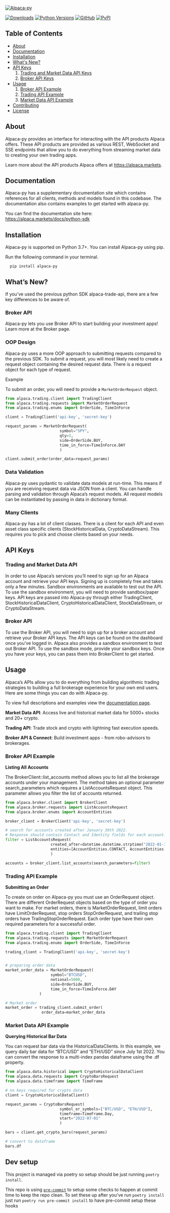 [![Alpaca-py](https://github.com/alpacahq/alpaca-py/blob/master/docs/images/alpaca-py-banner.png?raw=true)](https://alpaca.markets/docs/python-sdk)

[![Downloads](https://pepy.tech/badge/alpaca-py/month)](https://pepy.tech/project/alpaca-py)
[![Python Versions](https://img.shields.io/pypi/pyversions/alpaca-py.svg?logo=python&logoColor=white)](https://pypi.org/project/alpaca-py)
[![GitHub](https://img.shields.io/github/license/alpacahq/alpaca-py?color=blue)](https://github.com/alpacahq/alpaca-py/blob/master/LICENSE.md)
[![PyPI](https://img.shields.io/pypi/v/alpaca-py?color=blue)](https://pypi.org/project/alpaca-py/)

## Table of Contents
* [About](#about)
* [Documentation](#documentation)
* [Installation](#installation)
* [What's New?](#whats-new)
* [API Keys](#api-keys)
   1. [Trading and Market Data API Keys](#trading-api-keys)
   2. [Broker API Keys](#trading-api-keys)
* [Usage](#usage)
   1. [Broker API Example](#broker-api-example)
   2. [Trading API Example](#trading-api-example)
   3. [Market Data API Example](#data-api-example)
* [Contributing](https://github.com/alpacahq/alpaca-py/blob/master/CONTRIBUTING.md)
* [License](https://github.com/alpacahq/alpaca-py/blob/master/LICENSE)

## About <a name="about"></a>

Alpaca-py provides an interface for interacting with the API products Alpaca offers. These API products are provided as various REST, WebSocket and SSE endpoints that allow you to do everything from streaming market data to creating your own trading apps. 

Learn more about the API products Alpaca offers at https://alpaca.markets.

## Documentation <a name="documentation"></a>

Alpaca-py has a supplementary documentation site which contains references for all clients, methods and models found in this codebase. The documentation
also contains examples to get started with alpaca-py.

You can find the documentation site here: https://alpaca.markets/docs/python-sdk

## Installation <a name="installation"></a>

Alpaca-py is supported on Python 3.7+.  You can install Alpaca-py using pip.

Run the following command in your terminal.

```shell
  pip install alpaca-py
```

## What’s New? <a name="whats-new"></a>
If you’ve used the previous python SDK alpaca-trade-api, there are a few key differences to be aware of.

### Broker API
Alpaca-py lets you use Broker API to start building your investment apps! Learn more at the Broker page.

### OOP Design
Alpaca-py uses a more OOP approach to submitting requests compared to the previous SDK. To submit a request, you will most likely need to create a request object containing the desired request data. There is a request object for each type of request.

Example

To submit an order, you will need to provide a `MarketOrderRequest` object.

```python
from alpaca.trading.client import TradingClient
from alpaca.trading.requests import MarketOrderRequest
from alpaca.trading.enums import OrderSide, TimeInForce

client = TradingClient('api-key', 'secret-key')

request_params = MarketOrderRequest(
                        symbol="SPY",
                        qty=3,
                        side=OrderSide.BUY,
                        time_in_force=TimeInForce.DAY
                        )

client.submit_order(order_data=request_params)
```

### Data Validation
Alpaca-py uses pydantic to validate data models at run-time. This means if you are receiving request data via JSON from a client. You can handle parsing and validation through Alpaca’s request models. All request models can be instantiated by passing in data in dictionary format.

### Many Clients
Alpaca-py has a lot of client classes. There is a client for each API and even asset class specific clients (StockHistoricalData, CryptoDataStream). This requires you to pick and choose clients based on your needs.

## API Keys <a name="api-keys"></a>

### Trading and Market Data API <a name="trading-api-keys"></a>
In order to use Alpaca’s services you’ll need to sign up for an Alpaca account and retrieve your API keys. Signing up is completely free and takes only a few minutes. Sandbox environments are available to test out the API. To use the sandbox environment, you will need to provide sandbox/paper keys. API keys are passed into Alpaca-py through either TradingClient, StockHistoricalDataClient, CryptoHistoricalDataClient, StockDataStream, or CryptoDataStream.

### Broker API <a name="broker-api-keys"></a>
To use the Broker API, you will need to sign up for a broker account and retrieve your Broker API keys. The API keys can be found on the dashboard once you’ve logged in. Alpaca also provides a sandbox environment to test out Broker API. To use the sandbox mode, provide your sandbox keys. Once you have your keys, you can pass them into BrokerClient to get started.

## Usage <a name="usage"></a>
Alpaca’s APIs allow you to do everything from building algorithmic trading strategies to building a full brokerage experience for your own end users. Here are some things you can do with Alpaca-py.

To view full descriptions and examples view the [documentation page](https://alpaca.markets/docs/python-sdk/index.html).

**Market Data API**: Access live and historical market data for 5000+ stocks and 20+ crypto.

**Trading API**: Trade stock and crypto with lightning fast execution speeds.

**Broker API & Connect**: Build investment apps - from robo-advisors to brokerages.

### Broker API Example <a name="broker-api-example"></a>

**Listing All Accounts**

The BrokerClient::list_accounts method allows you to list all the brokerage accounts under your management. The method takes an optional parameter search_parameters which requires a ListAccountsRequest object. This parameter allows you filter the list of accounts returned.

```python
from alpaca.broker.client import BrokerClient
from alpaca.broker.requests import ListAccountsRequest
from alpaca.broker.enums import AccountEntities

broker_client = BrokerClient('api-key', 'secret-key')

# search for accounts created after January 30th 2022.
# Response should contain Contact and Identity fields for each account.
filter = ListAccountsRequest(
                    created_after=datetime.datetime.strptime("2022-01-30", "%Y-%m-%d"),
                    entities=[AccountEntities.CONTACT, AccountEntities.IDENTITY]
                    )

accounts = broker_client.list_accounts(search_parameters=filter)
```

### Trading API Example <a name="trading-api-example"></a>

**Submitting an Order**

To create on order on Alpaca-py you must use an OrderRequest object. There are different OrderRequest objects based on the type of order you want to make. For market orders, there is MarketOrderRequest, limit orders have LimitOrderRequest, stop orders StopOrderRequest, and trailing stop orders have TrailingStopOrderRequest. Each order type have their own required parameters for a successful order.


```python
from alpaca.trading.client import TradingClient
from alpaca.trading.requests import MarketOrderRequest
from alpaca.trading.enums import OrderSide, TimeInForce

trading_client = TradingClient('api-key', 'secret-key')


# preparing order data
market_order_data = MarketOrderRequest(
                    symbol="BTCUSD",
                    notional=5000,
                    side=OrderSide.BUY,
                    time_in_force=TimeInForce.DAY
               )

# Market order
market_order = trading_client.submit_order(
                order_data=market_order_data
```


### Market Data API Example <a name="data-api-example"></a>
**Querying Historical Bar Data**

You can request bar data via the HistoricalDataClients. In this example, we query daily bar data for “BTC/USD” and “ETH/USD” since July 1st 2022. You can convert the response to a multi-index pandas dataframe using the .df property.

```python
from alpaca.data.historical import CryptoHistoricalDataClient
from alpaca.data.requests import CryptoBarsRequest
from alpaca.data.timeframe import TimeFrame

# no keys required for crypto data
client = CryptoHistoricalDataClient()

request_params = CryptoBarsRequest(
                        symbol_or_symbols=["BTC/USD", "ETH/USD"],
                        timeframe=TimeFrame.Day,
                        start="2022-07-01"
                        )

bars = client.get_crypto_bars(request_params)

# convert to dataframe
bars.df

```

## Dev setup

This project is managed via poetry so setup should be just running `poetry install`.

This repo is using [`pre-commit`](https://pre-commit.com/) to setup some checks to happen at commit time to keep the
repo clean. To set these up after you've run `poetry install` just run `poetry run pre-commit install` to have
pre-commit setup these hooks



